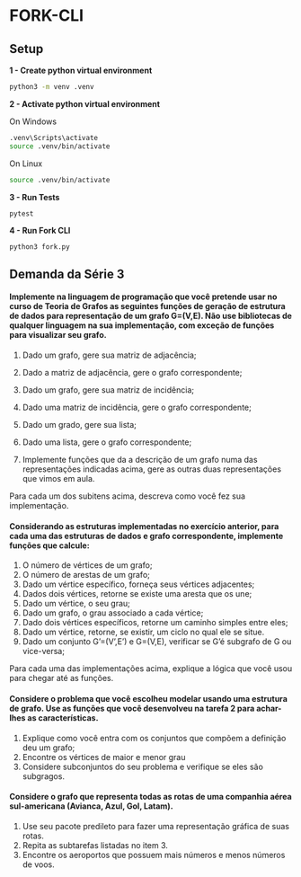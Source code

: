 # FORK-CLI

## Setup

**1 - Create python virtual environment**

```bash
python3 -m venv .venv
```

**2 - Activate python virtual environment**

On Windows
```bash
.venv\Scripts\activate
source .venv/bin/activate
```

On Linux
```bash
source .venv/bin/activate
```

**3 - Run Tests**
```
pytest
```

**4 - Run Fork CLI**
```
python3 fork.py
```

## Demanda da Série 3

#### Implemente na linguagem de programação que você pretende usar no curso de Teoria de Grafos as seguintes funções de geração de estrutura de dados para representação de um grafo G=(V,E). Não use bibliotecas de qualquer linguagem na sua implementação, com exceção de funções para visualizar seu grafo.

1. Dado um grafo, gere sua matriz de adjacência;
2. Dado a matriz de adjacência, gere o grafo correspondente;

3. Dado um grafo, gere sua matriz de incidência;
4. Dado uma matriz de incidência, gere o grafo correspondente;

5. Dado um grado, gere sua lista;
6. Dado uma lista, gere o grafo correspondente;

7. Implemente funções que da a descrição de um grafo numa das representações indicadas acima, gere as outras duas representações que vimos em aula.

Para cada um dos subitens acima, descreva como você fez sua implementação.

#### Considerando as estruturas implementadas no exercício anterior, para cada uma das estruturas de dados e grafo correspondente, implemente funções que calcule:

1. O número de vértices de um grafo;
2. O número de arestas de um grafo;
3. Dado um vértice específico, forneça seus vértices adjacentes;
4. Dados dois vértices, retorne se existe uma aresta que os une;
5. Dado um vértice, o seu grau;
6. Dado um grafo, o grau associado a cada vértice;
7. Dado dois vértices específicos, retorne um caminho simples entre eles;
8. Dado um vértice, retorne, se existir, um ciclo no qual ele se situe.
9. Dado um conjunto G’=(V’,E’) e G=(V,E), verificar se G’é subgrafo de G ou vice-versa;

Para cada uma das implementações acima, explique a lógica que você
usou para chegar até as funções.

#### Considere o problema que você escolheu modelar usando uma estrutura de grafo. Use as funções que você desenvolveu na tarefa 2 para achar-lhes as características.

1. Explique como você entra com os conjuntos que compõem a definição deu um grafo;
2. Encontre os vértices de maior e menor grau
3. Considere subconjuntos do seu problema e verifique se eles são subgragos.

#### Considere o grafo que representa todas as rotas de uma companhia aérea sul-americana (Avianca, Azul, Gol, Latam).

1. Use seu pacote predileto para fazer uma representação gráfica de suas rotas.
2. Repita as subtarefas listadas no item 3.
3. Encontre os aeroportos que possuem mais números e menos números de voos.